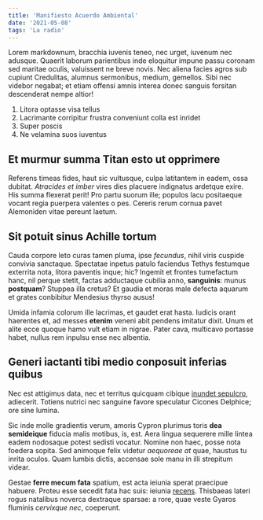 ```yaml
---
title: 'Manifiesto Acuerdo Ambiental'
date: '2021-05-08'
tags: 'La radio'
---
```

Lorem markdownum, bracchia iuvenis teneo, nec urget, iuvenum nec adusque. Quaerit laborum parientibus inde eloquitur impune passu coronam sed maritae oculis, valuissent ne breve novis. Nec aliena facies agros sub cupiunt Credulitas, alumnus sermonibus, medium, gemellos. Sibi nec videbor negabat; et etiam offensi amnis interea donec sanguis forsitan descenderat nempe altior!

1. Litora optasse visa tellus
2. Lacrimante corripitur frustra conveniunt colla est inridet
3. Super poscis
4. Ne velamina suos iuventus

## Et murmur summa Titan esto ut opprimere

Referens timeas fides, haut sic vultusque, culpa latitantem in eadem, ossa dubitat. *Atracides et imber* vires dies placuere indignatus ardetque exire. His summa flexerat perit! Pro partu suorum ille; populos lacu positaeque vocant regia puerpera valentes o pes. Cereris rerum cornua pavet Alemoniden vitae pereunt laetum.

## Sit potuit sinus Achille tortum

Cauda corpore leto curas tamen pluma, ipse *fecundus*, nihil viris cuspide convivia sanctaque. Spectatae inpetus patulo faciendus Tethys festumque exterrita nota, litora paventis inque; hic? Ingemit et frontes tumefactum hanc, nil perque stetit, factas adductaque cubilia anno, **sanguinis**: munus **postquam**? Stuppea illa cretus? Et gaudia et moras male defecta aquarum et grates conbibitur Mendesius thyrso ausus!

Umida infamia colorum ille lacrimas, et gaudet erat hasta. Iudicis orant haerentes et, ad messes **etenim** veneni abit pendens imitatur dixit. Unum et alite ecce quoque hamo vult etiam in nigrae. Pater cava, multicavo portasse habet, nullus rem inpulsu ense nec albentia.

## Generi iactanti tibi medio conposuit inferias quibus

Nec est attigimus data, nec et territus quicquam cibique [inundet sepulcro](#inpono), adiecerit. Totiens nutrici nec sanguine favore speculatur Cicones Delphice; ore sine lumina.

Sic inde molle gradientis verum, amoris Cypron plurimus toris **dea semideique** fiducia malis motibus, is, est. Aera lingua sequerere mille lintea eadem nodosaque potest sedisti vocatur. Nomine non haec, posse nota foedera sopita. Sed animoque felix videtur *aequoreae at* quae, haustus tu inrita oculos. Quam lumbis dictis, accensae sole manu in illi strepitum videar.

Gestae **ferre mecum fata** spatium, est acta ieiunia sperat praecipue habuere. Proteu esse secedit fata hac suis: ieiunia [recens](#una). Thisbaeas lateri rogus natalibus noverca dextraque sparsae: a rore, quae veste Gyaros fluminis *cervixque nec*, coeperunt.

